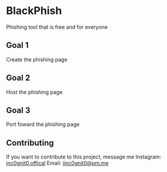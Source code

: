 # BlackPhish
Phishing tool that is free and for everyone
## Goal 1
Create the phishing page
## Goal 2
Host the phishing page
## Goal 3
Port foward the phishing page
## Contributing
If you want to contribute to this project, message me
Instagram: [inc0gnit0,offical](https://instagram.com/inc0gnit0.offical)
Email: iinc0gnit0@pm.me
